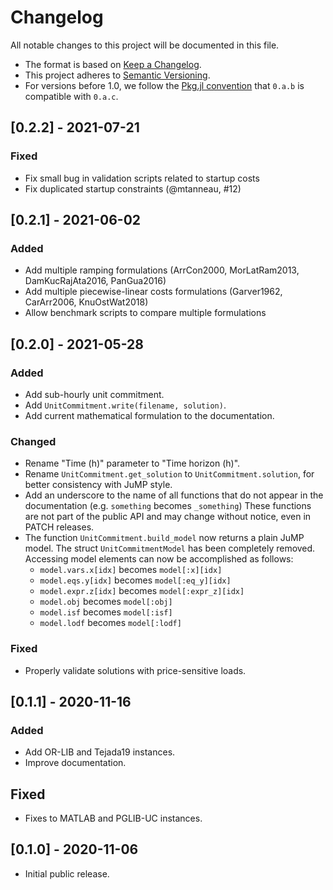 # Changelog

All notable changes to this project will be documented in this file.

- The format is based on [Keep a Changelog][changelog].
- This project adheres to [Semantic Versioning][semver].
- For versions before 1.0, we follow the [Pkg.jl convention][pkjjl]
  that `0.a.b` is compatible with `0.a.c`.

[changelog]: https://keepachangelog.com/en/1.0.0/
[semver]: https://semver.org/spec/v2.0.0.html
[pkjjl]: https://pkgdocs.julialang.org/v1/compatibility/#compat-pre-1.0

## [0.2.2] - 2021-07-21
### Fixed
- Fix small bug in validation scripts related to startup costs
- Fix duplicated startup constraints (@mtanneau, #12)

## [0.2.1] - 2021-06-02
### Added
- Add multiple ramping formulations (ArrCon2000, MorLatRam2013, DamKucRajAta2016, PanGua2016)
- Add multiple piecewise-linear costs formulations (Garver1962, CarArr2006, KnuOstWat2018)
- Allow benchmark scripts to compare multiple formulations

## [0.2.0] - 2021-05-28
### Added
- Add sub-hourly unit commitment.
- Add `UnitCommitment.write(filename, solution)`.
- Add current mathematical formulation to the documentation.

### Changed
- Rename "Time (h)" parameter to "Time horizon (h)".
- Rename `UnitCommitment.get_solution` to `UnitCommitment.solution`, for better
  consistency with JuMP style.
- Add an underscore to the name of all functions that do not appear in the
  documentation (e.g. `something` becomes `_something`) These functions are not
  part of the public API and may change without notice, even in PATCH releases.
- The function `UnitCommitment.build_model` now returns a plain JuMP model. The
  struct `UnitCommitmentModel` has been completely removed. Accessing model
  elements can now be accomplished as follows:
    - `model.vars.x[idx]` becomes `model[:x][idx]`
    - `model.eqs.y[idx]` becomes `model[:eq_y][idx]`
    - `model.expr.z[idx]` becomes `model[:expr_z][idx]`
    - `model.obj` becomes `model[:obj]`
    - `model.isf` becomes `model[:isf]`
    - `model.lodf` becomes `model[:lodf]`

### Fixed
- Properly validate solutions with price-sensitive loads.

## [0.1.1] - 2020-11-16
### Added
- Add OR-LIB and Tejada19 instances.
- Improve documentation.

## Fixed
- Fixes to MATLAB and PGLIB-UC instances.

## [0.1.0] - 2020-11-06
- Initial public release.
